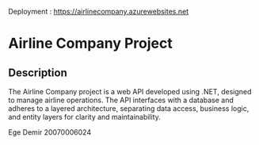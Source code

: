 Deployment : https://airlinecompany.azurewebsites.net

# Airline Company Project

## Description
The Airline Company project is a web API developed using .NET, designed to manage airline operations. The API interfaces with a  database and adheres to a layered architecture, separating data access, business logic, and entity layers for clarity and maintainability.

Ege Demir 20070006024
